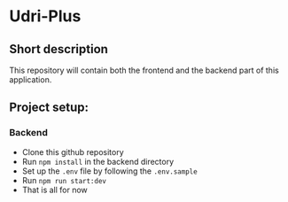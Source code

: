 # Udri-Plus

## Short description
This repository will contain both the frontend and the backend
part of this application. 

## Project setup:
### Backend
- Clone this github repository
- Run `npm install` in the backend directory
- Set up the `.env` file by following the `.env.sample`
- Run `npm run start:dev`
- That is all for now
